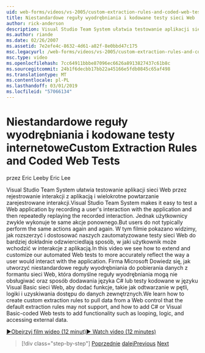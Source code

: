 ```yaml
---
uid: web-forms/videos/vs-2005/custom-extraction-rules-and-coded-web-tests
title: Niestandardowe reguły wyodrębniania i kodowane testy sieci Web | Dokumentacja firmy Microsoft
author: rick-anderson
description: Visual Studio Team System ułatwia testowanie aplikacji sieci Web przez rejestrowanie interakcji z aplikacją i wielokrotne powtarzanie re...
ms.author: riande
ms.date: 02/26/2007
ms.assetid: 7e2efe4c-8632-4d61-a82f-8e0bbd47c175
msc.legacyurl: /web-forms/videos/vs-2005/custom-extraction-rules-and-coded-web-tests
msc.type: video
ms.openlocfilehash: 7cc64911bbbe87096ec6626a8913827437c61b8c
ms.sourcegitcommit: 24b1f6decbb17bb22a45166e5fdb0845c65af498
ms.translationtype: MT
ms.contentlocale: pl-PL
ms.lasthandoff: 03/01/2019
ms.locfileid: "57066134"
---
```

<a name="custom-extraction-rules-and-coded-web-tests"></a><span data-ttu-id="8bc60-103">Niestandardowe reguły wyodrębniania i kodowane testy internetowe</span><span class="sxs-lookup"><span data-stu-id="8bc60-103">Custom Extraction Rules and Coded Web Tests</span></span>
====================
<span data-ttu-id="8bc60-104">przez Eric Lee</span><span class="sxs-lookup"><span data-stu-id="8bc60-104">by Eric Lee</span></span>

<span data-ttu-id="8bc60-105">Visual Studio Team System ułatwia testowanie aplikacji sieci Web przez rejestrowanie interakcji z aplikacją i wielokrotne powtarzanie zarejestrowane interakcji.</span><span class="sxs-lookup"><span data-stu-id="8bc60-105">Visual Studio Team System makes it easy to test a Web application by recording a user's interaction with the application and then repeatedly replaying the recorded interaction.</span></span> <span data-ttu-id="8bc60-106">Jednak użytkownicy zwykle wykonuje te same akcje ponownego.</span><span class="sxs-lookup"><span data-stu-id="8bc60-106">But users do not typically perform the same actions again and again.</span></span> <span data-ttu-id="8bc60-107">W tym filmie pokazano widzimy, jak rozszerzyć i dostosować naszych zautomatyzowane testy sieci Web do bardziej dokładnie odzwierciedlają sposób, w jaki użytkownik może wchodzić w interakcje z aplikacją.</span><span class="sxs-lookup"><span data-stu-id="8bc60-107">In this video we see how to extend and customize our automated Web tests to more accurately reflect the way a user would interact with the application.</span></span> <span data-ttu-id="8bc60-108">Firma Microsoft Dowiedz się, jak utworzyć niestandardowe reguły wyodrębniania do pobierania danych z formantu sieci Web, która domyślne reguły wyodrębniania mogą nie obsługiwać oraz sposób dodawania języka C# lub testy kodowane w języku Visual Basic sieci Web, aby dodać funkcje, takie jak odtwarzanie w pętli, logiki i uzyskiwania dostępu do danych zewnętrznych.</span><span class="sxs-lookup"><span data-stu-id="8bc60-108">We learn how to create custom extraction rules to pull data from a Web control that the default extraction rules may not support, and how to add C# or Visual Basic-coded Web tests to add functionality such as looping, logic, and accessing external data.</span></span>

[<span data-ttu-id="8bc60-109">&#9654;Obejrzyj film wideo (12 minut)</span><span class="sxs-lookup"><span data-stu-id="8bc60-109">&#9654; Watch video (12 minutes)</span></span>](https://channel9.msdn.com/Blogs/ASP-NET-Site-Videos/custom-extraction-rules-and-coded-web-tests)

> [!div class="step-by-step"]
> <span data-ttu-id="8bc60-110">[Poprzednie](code-coverage-of-automated-tests.md)
> [dalej](the-effects-of-caching.md)</span><span class="sxs-lookup"><span data-stu-id="8bc60-110">[Previous](code-coverage-of-automated-tests.md)
[Next](the-effects-of-caching.md)</span></span>
